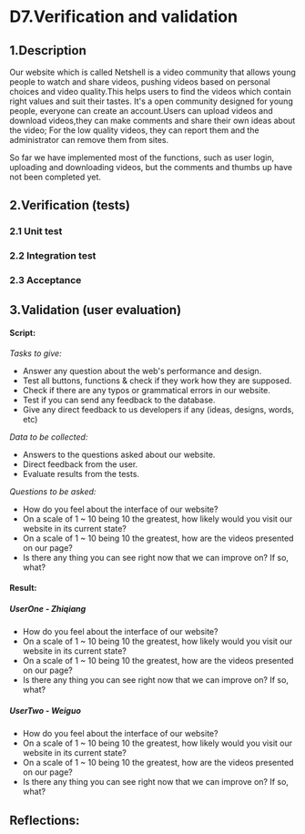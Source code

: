 # D7.Verification and validation
## 1.Description
Our website which is called Netshell is a video community that allows young people to watch and share videos, pushing videos based on personal choices and video quality.This helps users to find the videos which contain right values and suit their tastes. It's a open community designed for young people, everyone can create an account.Users can upload videos and download videos,they can make comments and share their own ideas about the video; For the low quality videos, they can report them and the administrator can remove them from sites. 

So far we have implemented most of the functions, such as user login, uploading and downloading videos, but the comments and thumbs up have not been completed yet. 
## 2.Verification (tests)
### 2.1 Unit test
### 2.2 Integration test
### 2.3 Acceptance
## 3.Validation (user evaluation)
#### Script:
*Tasks to give:*
- Answer any question about the web's performance and design.
- Test all buttons, functions & check if they work how they are supposed.
- Check if there are any typos or grammatical errors in our website.
- Test if you can send any feedback to the database.
- Give any direct feedback to us developers if any (ideas, designs, words, etc)

*Data to be collected:*
- Answers to the questions asked about our website.
- Direct feedback from the user.
- Evaluate results from the tests.

*Questions to be asked:*
- How do you feel about the interface of our website?
- On a scale of 1 ~ 10 being 10 the greatest, how likely would you visit our website in its current state?
- On a scale of 1 ~ 10 being 10 the greatest, how are the videos presented on our page?
- Is there any thing you can see right now that we can improve on? If so, what?


#### Result:

##### UserOne - Zhiqiang
- How do you feel about the interface of our website?
- On a scale of 1 ~ 10 being 10 the greatest, how likely would you visit our website in its current state?
- On a scale of 1 ~ 10 being 10 the greatest, how are the videos presented on our page?
- Is there any thing you can see right now that we can improve on? If so, what?

##### UserTwo - Weiguo
- How do you feel about the interface of our website?
- On a scale of 1 ~ 10 being 10 the greatest, how likely would you visit our website in its current state?
- On a scale of 1 ~ 10 being 10 the greatest, how are the videos presented on our page?
- Is there any thing you can see right now that we can improve on? If so, what?

## Reflections:


